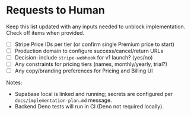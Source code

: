 # Requests to Human

Keep this list updated with any inputs needed to unblock implementation. Check off items when provided.

- [ ] Stripe Price IDs per tier (or confirm single Premium price to start)
- [ ] Production domain to configure success/cancel/return URLs
- [ ] Decision: include `stripe-webhook` for v1 launch? (yes/no)
- [ ] Any constraints for pricing tiers (names, monthly/yearly, trial?)
- [ ] Any copy/branding preferences for Pricing and Billing UI

Notes:
- Supabase local is linked and running; secrets are configured per `docs/implementation-plan.md` message.
- Backend Deno tests will run in CI (Deno not required locally).
